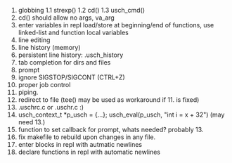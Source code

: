 1. globbing
 1.1 strexp()
 1.2 cd()
 1.3 usch_cmd()
2. cd() 
  should allow no args, va_arg
3. enter variables in repl
   load/store at beginning/end of functions, use linked-list and function local variables
4. line editing
5. line history (memory)
6. persistent line history: .usch_history
7. tab completion for dirs and files
8. prompt
9. ignore SIGSTOP/SIGCONT (CTRL+Z)
10. proper job control
11. piping.
12. redirect to file (tee() may be used as workaround if 11. is fixed)
13. .uschrc.c or .uschr.c :)
14. usch_context_t *p_usch = {...}; usch_eval(p_usch, "int i = x + 32") (may need 13.)
15. function to set callback for prompt, whats needed? probably 13.
16. fix makefile to rebuild upon changes in any file.
17. enter blocks in repl with autmatic newlines
18. declare functions in repl with automatic newlines
